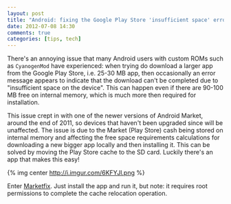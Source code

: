 ```yaml
---
layout: post
title: "Android: fixing the Google Play Store 'insufficient space' error"
date: 2012-07-08 14:30
comments: true
categories: [tips, tech]
---
```


There's an annoying issue that many Android users with custom ROMs such as `CyanogenMod` have experienced:
when trying do download a larger app from the Google Play Store, i.e. 25-30 MB app, then occasionally an
error message appears to indicate that the download can't be completed due to "insufficient space on the device".
This can happen even if there are 90-100 MB free on internal memory, which is much more then required for
installation.

This issue crept in with one of the newer versions of Android Market, around the end of 2011, so devices that
haven't been upgraded since will be unaffected. The issue is due to the Market (Play Store) cash being stored
on internal memory and affecting the free space requirements calculations for downloading a new bigger app
locally and then installing it. This can be solved by moving the Play Store cache to the SD card. Luckily
there's an app that makes this easy!

{% img center http://i.imgur.com/6KFYJl.png %}

Enter [Marketfix](https://play.google.com/store/apps/details?id=net.felipearon.marketfix). Just install the
app and run it, but note: it requires root permissions to complete the cache relocation operation.
